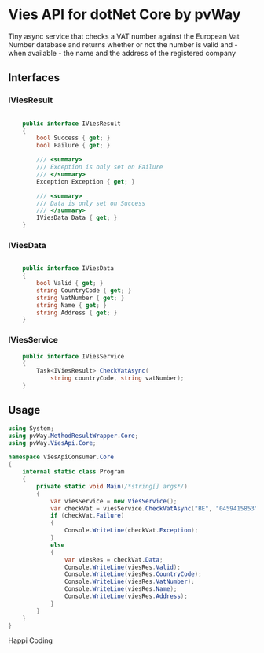 ﻿# Vies API for dotNet Core by pvWay

Tiny async service that checks a VAT number against the European Vat Number database and returns whether or not the number is valid and - when available - the name and the address of the registered company

## Interfaces

### IViesResult

```csharp

    public interface IViesResult
    {
        bool Success { get; }
        bool Failure { get; }

        /// <summary>
        /// Exception is only set on Failure
        /// </summary>
        Exception Exception { get; }

        /// <summary>
        /// Data is only set on Success
        /// </summary>
        IViesData Data { get; }
    }
```

### IViesData

```csharp

    public interface IViesData
    {
        bool Valid { get; }
        string CountryCode { get; }
        string VatNumber { get; }
        string Name { get; }
        string Address { get; }
    }


```

### IViesService

```csharp
    public interface IViesService
    {
        Task<IViesResult> CheckVatAsync(
            string countryCode, string vatNumber);
    }
```

## Usage
```csharp
using System;
using pvWay.MethodResultWrapper.Core;
using pvWay.ViesApi.Core;

namespace ViesApiConsumer.Core
{
    internal static class Program
    {
        private static void Main(/*string[] args*/)
        {
            var viesService = new ViesService();
            var checkVat = viesService.CheckVatAsync("BE", "0459415853").Result;
            if (checkVat.Failure)
            {
                Console.WriteLine(checkVat.Exception);
            }
            else
            {
                var viesRes = checkVat.Data;
                Console.WriteLine(viesRes.Valid);
                Console.WriteLine(viesRes.CountryCode);
                Console.WriteLine(viesRes.VatNumber);
                Console.WriteLine(viesRes.Name);
                Console.WriteLine(viesRes.Address);
            }
        }
    }
}
```
Happi Coding